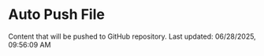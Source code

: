 # Auto Push File

Content that will be pushed to GitHub repository.
Last updated: 06/28/2025, 09:56:09 AM
